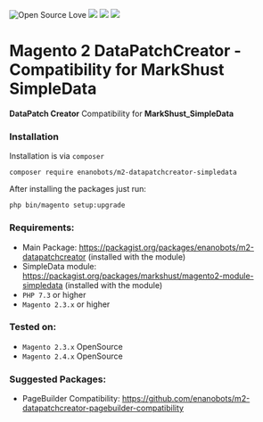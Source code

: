 ![Open Source Love](https://img.shields.io/badge/open-source-lightgrey?style=for-the-badge&logo=github)
![](https://img.shields.io/badge/Magento-2.4.x-orange?style=for-the-badge&logo=magento)
![](https://img.shields.io/badge/Magento-2.3.x-orange?style=for-the-badge&logo=magento)
![](https://img.shields.io/badge/Maintained-yes-gren?style=for-the-badge&logo=magento)
# Magento 2 DataPatchCreator - Compatibility for MarkShust SimpleData

**DataPatch Creator** Compatibility for **MarkShust_SimpleData**  

### Installation

Installation is via `composer`
```
composer require enanobots/m2-datapatchcreator-simpledata
```

After installing the packages just run:
```
php bin/magento setup:upgrade
```

### Requirements:
* Main Package: https://packagist.org/packages/enanobots/m2-datapatchcreator (installed with the module)
* SimpleData module: https://packagist.org/packages/markshust/magento2-module-simpledata (installed with the module)
* `PHP 7.3` or higher
* `Magento 2.3.x` or higher

### Tested on:
* `Magento 2.3.x` OpenSource
* `Magento 2.4.x` OpenSource

### Suggested Packages:
* PageBuilder Compatibility: https://github.com/enanobots/m2-datapatchcreator-pagebuilder-compatibility